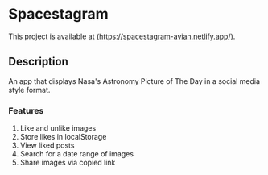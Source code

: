 # Spacestagram

This project is available at (https://spacestagram-avian.netlify.app/).

## Description

An app that displays Nasa's Astronomy Picture of The Day in a social media style format.

### Features
1. Like and unlike images
2. Store likes in localStorage
3. View liked posts
4. Search for a date range of images
5. Share images via copied link
